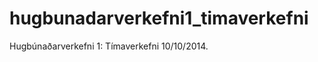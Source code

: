 hugbunadarverkefni1_timaverkefni
================================

Hugbúnaðarverkefni 1: Tímaverkefni 10/10/2014.
